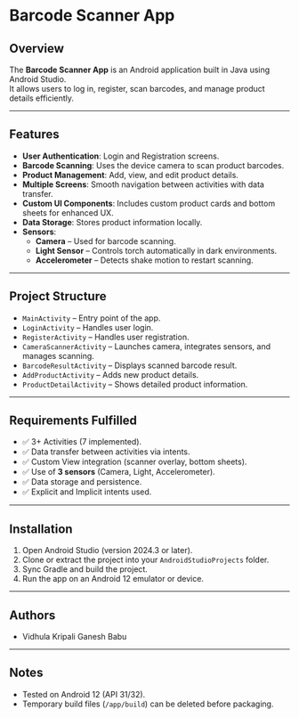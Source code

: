 # Barcode Scanner App

## Overview
The **Barcode Scanner App** is an Android application built in Java using Android Studio.  
It allows users to log in, register, scan barcodes, and manage product details efficiently.

---

## Features
- **User Authentication**: Login and Registration screens.
- **Barcode Scanning**: Uses the device camera to scan product barcodes.
- **Product Management**: Add, view, and edit product details.
- **Multiple Screens**: Smooth navigation between activities with data transfer.
- **Custom UI Components**: Includes custom product cards and bottom sheets for enhanced UX.
- **Data Storage**: Stores product information locally.
- **Sensors**:
    - **Camera** – Used for barcode scanning.
    - **Light Sensor** – Controls torch automatically in dark environments.
    - **Accelerometer** – Detects shake motion to restart scanning.

---

## Project Structure
- `MainActivity` – Entry point of the app.
- `LoginActivity` – Handles user login.
- `RegisterActivity` – Handles user registration.
- `CameraScannerActivity` – Launches camera, integrates sensors, and manages scanning.
- `BarcodeResultActivity` – Displays scanned barcode result.
- `AddProductActivity` – Adds new product details.
- `ProductDetailActivity` – Shows detailed product information.

---

## Requirements Fulfilled
- ✅ 3+ Activities (7 implemented).
- ✅ Data transfer between activities via intents.
- ✅ Custom View integration (scanner overlay, bottom sheets).
- ✅ Use of **3 sensors** (Camera, Light, Accelerometer).
- ✅ Data storage and persistence.
- ✅ Explicit and Implicit intents used.

---

## Installation
1. Open Android Studio (version 2024.3 or later).
2. Clone or extract the project into your `AndroidStudioProjects` folder.
3. Sync Gradle and build the project.
4. Run the app on an Android 12 emulator or device.

---

## Authors
- Vidhula Kripali Ganesh Babu

---

## Notes
- Tested on Android 12 (API 31/32).
- Temporary build files (`/app/build`) can be deleted before packaging.

